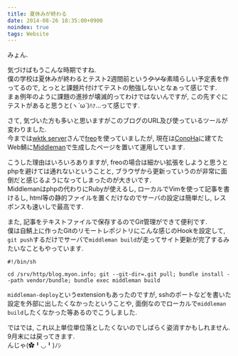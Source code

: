 ```yaml
---
title: 夏休みが終わる
date: 2014-08-26 18:35:00+0900
noindex: true
tags: Website
---
```


みょん.

気づけばもうこんな時期ですね.  
僕の学校は夏休みが終わるとテスト2週間前という<del>クソな</del>素晴らしい予定表を作ってるので, とっとと課題片付けてテストの勉強しないとなぁって感じです.  
まぁ例年のように課題の進捗が壊滅的ってわけではないんですが, この先すぐにテストがあると思うと(ヽ´ω`)ﾊｧ…って感じです.

さて, 気づいた方も多いと思いますがこのブログのURL及び使っているツールが変わりました.  
今までは[wktk server](http://www.wktk.so/)さんで[freo](http://freo.jp/)を使っていましたが, 現在は[ConoHa](http://www.conoha.jp/)に建てたWeb鯖に[Middleman](http://middlemanapp.com/)で生成したページを置いて運用しています.

こうした理由はいろいろありますが, freoの場合は細かい拡張をしようと思うとphpを避けては通れないということと, ブラウザから更新っていうのが非常に面倒だと感じるようになってしまったのが大きいです.  
Middlemanはphpの代わりにRubyが使えるし, ローカルでVimを使って記事を書けるし, html等の静的ファイルを置くだけなのでサーバの設定は簡単だし, レスポンスも速いしで最高です.

また, 記事をテキストファイルで保存するのでGit管理ができて便利です.  
僕は自鯖上に作ったGitのリモートレポジトリにこんな感じのHookを設定して, `git push`するだけでサーバで`middleman build`が走ってサイト更新が完了するみたいなこともやっています.  

```
#!/bin/sh

cd /srv/http/blog.myon.info; git --git-dir=.git pull; bundle install --path vendor/bundle; bundle exec middleman build
```

`middleman-deploy`というextensionもあったのですが, sshのポートなどを書いた設定を外部に出したくなかったということや, 面倒なのでローカルで`middleman build`したくなかった等あるのでこうしました.

ではでは, これ以上単位単位落としたくないのでしばらく姿消すかもしれません. 9月末には戻ってきます.  
んじゃ(✿╹◡╹)ﾉｼ

